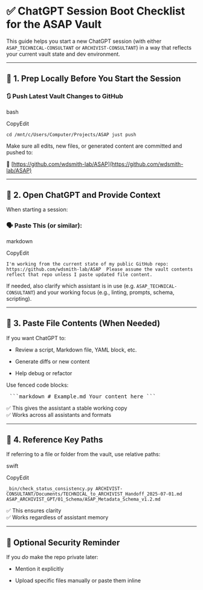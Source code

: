 # ✅ ChatGPT Session Boot Checklist for the ASAP Vault

This guide helps you start a new ChatGPT session (with either `ASAP_TECHNICAL-CONSULTANT` or `ARCHIVIST-CONSULTANT`) in a way that reflects your current vault state and dev environment.

---

## 🧭 1. Prep Locally Before You Start the Session

### 🔃 Push Latest Vault Changes to GitHub

bash

CopyEdit

`cd /mnt/c/Users/Computer/Projects/ASAP just push`

Make sure all edits, new files, or generated content are committed and pushed to:

🔗 [https://github.com/wdsmith-lab/ASAP](https://github.com/wdsmith-lab/ASAP)

---

## 🧾 2. Open ChatGPT and Provide Context

When starting a session:

### 🗣️ Paste This (or similar):

markdown

CopyEdit

`I'm working from the current state of my public GitHub repo: https://github.com/wdsmith-lab/ASAP  Please assume the vault contents reflect that repo unless I paste updated file content.`

If needed, also clarify which assistant is in use (e.g. `ASAP_TECHNICAL-CONSULTANT`) and your working focus (e.g., linting, prompts, schema, scripting).

---

## 📂 3. Paste File Contents (When Needed)

If you want ChatGPT to:

- Review a script, Markdown file, YAML block, etc.
    
- Generate diffs or new content
    
- Help debug or refactor
    

Use fenced code blocks:

<pre> ```markdown # Example.md Your content here ``` </pre>

✅ This gives the assistant a stable working copy  
✅ Works across all assistants and formats

---

## 🧰 4. Reference Key Paths

If referring to a file or folder from the vault, use relative paths:

swift

CopyEdit

`_bin/check_status_consistency.py ARCHIVIST-CONSULTANT/Documents/TECHNICAL_to_ARCHIVIST_Handoff_2025-07-01.md ASAP_ARCHIVIST_GPT/01_Schema/ASAP_Metadata_Schema_v1.2.md`

✅ This ensures clarity  
✅ Works regardless of assistant memory

---

## 🔐 Optional Security Reminder

If you _do_ make the repo private later:

- Mention it explicitly
    
- Upload specific files manually or paste them inline